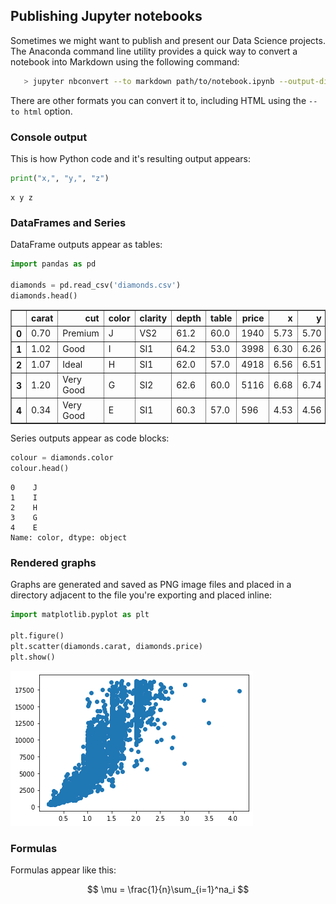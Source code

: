 ## Publishing Jupyter notebooks

Sometimes we might want to publish and present our Data Science projects. The Anaconda command line utility provides a quick way to convert a notebook into Markdown using the following command:

```bash
   > jupyter nbconvert --to markdown path/to/notebook.ipynb --output-dir path/to/outputdirectory
```

There are other formats you can convert it to, including HTML using the `--to html` option.

### Console output

This is how Python code and it's resulting output appears:


```python
print("x,", "y,", "z")
```

    x y z
    

### DataFrames and Series

DataFrame outputs appear as tables:


```python
import pandas as pd

diamonds = pd.read_csv('diamonds.csv')
diamonds.head()
```




<div>
<style scoped>
    .dataframe tbody tr th:only-of-type {
        vertical-align: middle;
    }

    .dataframe tbody tr th {
        vertical-align: top;
    }

    .dataframe thead th {
        text-align: right;
    }
</style>
<table border="1" class="dataframe">
  <thead>
    <tr style="text-align: right;">
      <th></th>
      <th>carat</th>
      <th>cut</th>
      <th>color</th>
      <th>clarity</th>
      <th>depth</th>
      <th>table</th>
      <th>price</th>
      <th>x</th>
      <th>y</th>
      <th>z</th>
    </tr>
  </thead>
  <tbody>
    <tr>
      <th>0</th>
      <td>0.70</td>
      <td>Premium</td>
      <td>J</td>
      <td>VS2</td>
      <td>61.2</td>
      <td>60.0</td>
      <td>1940</td>
      <td>5.73</td>
      <td>5.70</td>
      <td>3.50</td>
    </tr>
    <tr>
      <th>1</th>
      <td>1.02</td>
      <td>Good</td>
      <td>I</td>
      <td>SI1</td>
      <td>64.2</td>
      <td>53.0</td>
      <td>3998</td>
      <td>6.30</td>
      <td>6.26</td>
      <td>4.03</td>
    </tr>
    <tr>
      <th>2</th>
      <td>1.07</td>
      <td>Ideal</td>
      <td>H</td>
      <td>SI1</td>
      <td>62.0</td>
      <td>57.0</td>
      <td>4918</td>
      <td>6.56</td>
      <td>6.51</td>
      <td>4.05</td>
    </tr>
    <tr>
      <th>3</th>
      <td>1.20</td>
      <td>Very Good</td>
      <td>G</td>
      <td>SI2</td>
      <td>62.6</td>
      <td>60.0</td>
      <td>5116</td>
      <td>6.68</td>
      <td>6.74</td>
      <td>4.20</td>
    </tr>
    <tr>
      <th>4</th>
      <td>0.34</td>
      <td>Very Good</td>
      <td>E</td>
      <td>SI1</td>
      <td>60.3</td>
      <td>57.0</td>
      <td>596</td>
      <td>4.53</td>
      <td>4.56</td>
      <td>2.74</td>
    </tr>
  </tbody>
</table>
</div>



Series outputs appear as code blocks:


```python
colour = diamonds.color
colour.head()
```




    0    J
    1    I
    2    H
    3    G
    4    E
    Name: color, dtype: object



### Rendered graphs

Graphs are generated and saved as PNG image files and placed in a directory adjacent to the file you're exporting and placed inline:


```python
import matplotlib.pyplot as plt

plt.figure()
plt.scatter(diamonds.carat, diamonds.price)
plt.show()
```


    
![png](Notebook_files/Notebook_8_0.png)
    


### Formulas

Formulas appear like this:

$$ \mu = \frac{1}{n}\sum_{i=1}^na_i $$


